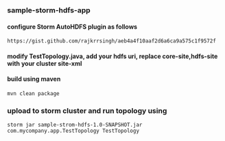 ### sample-storm-hdfs-app

#### configure Storm AutoHDFS plugin as follows
```
https://gist.github.com/rajkrrsingh/aeb4a4f10aaf2d6a6ca9a575c1f9572f
```

#### modify TestTopology.java, add your hdfs uri, replace core-site,hdfs-site with your cluster site-xml

#### build using maven
```
mvn clean package
```

### upload to storm cluster and run topology using 

```
storm jar sample-strom-hdfs-1.0-SNAPSHOT.jar com.mycompany.app.TestTopology TestTopology

```


